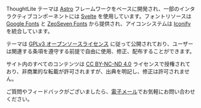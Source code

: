 ThoughtLite テーマは [Astro](https://astro.build/) フレームワークをベースに開発され、一部のインタラクティブコンポーネントには [Svelte](https://svelte.dev/) を使用しています。フォントリソースは [Google Fonts](https://fonts.google.com/) と [ZeoSeven Fonts](https://fonts.zeoseven.com/) から提供され、アイコンシステムは [Iconify](https://iconify.design/) を統合しています。

テーマは [GPLv3 オープンソースライセンス](https://www.gnu.org/licenses/gpl-3.0.html) に従って公開されており、ユーザーは関連する条項を遵守する前提で自由に使用、修正、配布することができます。

サイト内のすべてのコンテンツは [CC BY-NC-ND 4.0](https://creativecommons.org/licenses/by-nc-nd/4.0/deed.en) ライセンスで授権されており、非商業的な転載が許可されますが、出典を明記し、修正は許可されません。

ご質問やフィードバックがございましたら、[電子メール](mailto:hi@ttio.cc)でお気軽にお問い合わせください。